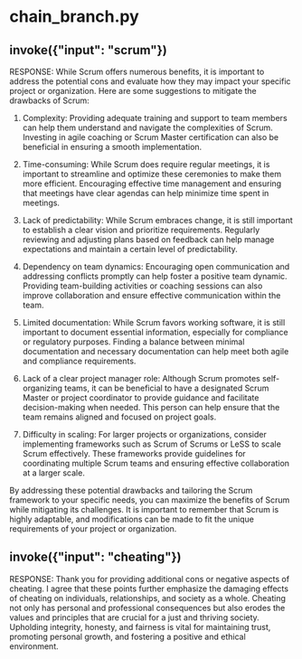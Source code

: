 # chain_branch.py

## invoke({"input": "scrum"})

RESPONSE:  While Scrum offers numerous benefits, it is important to address the potential cons and evaluate how they may impact your specific project or organization. Here are some suggestions to mitigate the drawbacks of Scrum:

1. Complexity: Providing adequate training and support to team members can help them understand and navigate the complexities of Scrum. Investing in agile coaching or Scrum Master certification can also be beneficial in ensuring a smooth implementation.

2. Time-consuming: While Scrum does require regular meetings, it is important to streamline and optimize these ceremonies to make them more efficient. Encouraging effective time management and ensuring that meetings have clear agendas can help minimize time spent in meetings.

3. Lack of predictability: While Scrum embraces change, it is still important to establish a clear vision and prioritize requirements. Regularly reviewing and adjusting plans based on feedback can help manage expectations and maintain a certain level of predictability.

4. Dependency on team dynamics: Encouraging open communication and addressing conflicts promptly can help foster a positive team dynamic. Providing team-building activities or coaching sessions can also improve collaboration and ensure effective communication within the team.

5. Limited documentation: While Scrum favors working software, it is still important to document essential information, especially for compliance or regulatory purposes. Finding a balance between minimal documentation 
and necessary documentation can help meet both agile and compliance requirements.

6. Lack of a clear project manager role: Although Scrum promotes self-organizing teams, it can be beneficial to have a designated Scrum Master or project coordinator to provide guidance and facilitate decision-making when needed. This person can help ensure that the team remains aligned and focused on project goals.

7. Difficulty in scaling: For larger projects or organizations, consider implementing frameworks such as Scrum of Scrums or LeSS to scale Scrum effectively. These frameworks provide guidelines for coordinating multiple Scrum teams and ensuring effective collaboration at a larger scale.

By addressing these potential drawbacks and tailoring the Scrum framework to your specific needs, you can maximize the benefits of Scrum while mitigating its challenges. It is important to remember that Scrum is highly adaptable, and modifications can be made to fit the unique requirements of your project or organization.

## invoke({"input": "cheating"})

RESPONSE:  Thank you for providing additional cons or negative aspects of cheating. I agree that these points further emphasize the damaging effects of cheating on individuals, relationships, and society as a whole. Cheating not only has personal and professional consequences but also erodes the values and principles that are crucial for a just and thriving society. Upholding integrity, honesty, and fairness is vital for maintaining trust, promoting personal growth, and fostering a positive and ethical environment.
